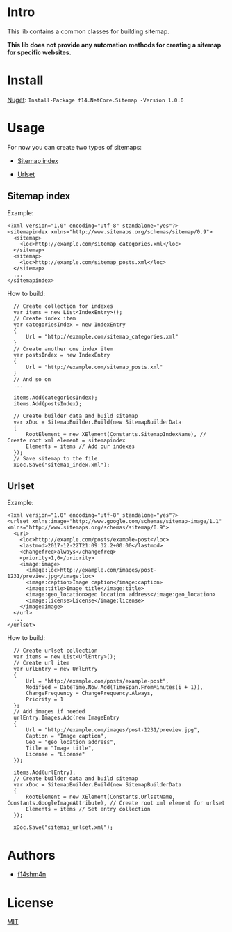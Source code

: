 # Intro

This lib contains a common classes for building sitemap.

**This lib does not provide any automation methods for creating a sitemap for specific websites.**

# Install

[Nuget](https://www.nuget.org/packages/f14.NetCore.Sitemap): `Install-Package f14.NetCore.Sitemap -Version 1.0.0`

# Usage

For now you can create two types of sitemaps:

* [Sitemap index](#sitemap-index)

* [Urlset](#urlset)

## Sitemap index

Example:

```
<?xml version="1.0" encoding="utf-8" standalone="yes"?>
<sitemapindex xmlns="http://www.sitemaps.org/schemas/sitemap/0.9">
  <sitemap>
    <loc>http://example.com/sitemap_categories.xml</loc>
  </sitemap>
  <sitemap>
    <loc>http://example.com/sitemap_posts.xml</loc>
  </sitemap>
  ...
</sitemapindex>
```

How to build:

```            
  // Create collection for indexes
  var items = new List<IndexEntry>();
  // Create index item
  var categoriesIndex = new IndexEntry
  {
      Url = "http://example.com/sitemap_categories.xml"    
  }
  // Create another one index item
  var postsIndex = new IndexEntry
  {
      Url = "http://example.com/sitemap_posts.xml"    
  }
  // And so on
  ...
  
  items.Add(categoriesIndex);
  items.Add(postsIndex);
  
  // Create builder data and build sitemap
  var xDoc = SitemapBuilder.Build(new SitemapBuilderData
  {
      RootElement = new XElement(Constants.SitemapIndexName), // Create root xml element = sitemapindex
      Elements = items // Add our indexes
  });
  // Save sitemap to the file
  xDoc.Save("sitemap_index.xml");

```

## Urlset

Example:

```
<?xml version="1.0" encoding="utf-8" standalone="yes"?>
<urlset xmlns:image="http://www.google.com/schemas/sitemap-image/1.1" xmlns="http://www.sitemaps.org/schemas/sitemap/0.9">
  <url>
    <loc>http://example.com/posts/example-post</loc>
    <lastmod>2017-12-22T21:09:32.2+00:00</lastmod>
    <changefreq>always</changefreq>
    <priority>1,0</priority>
    <image:image>
      <image:loc>http://example.com/images/post-1231/preview.jpg</image:loc>
      <image:caption>Image caption</image:caption>
      <image:title>Image title</image:title>
      <image:geo_location>geo location address</image:geo_location>
      <image:license>License</image:license>
    </image:image>
  </url>
  ...
</urlset>
```

How to build:

```
  // Create urlset collection
  var items = new List<UrlEntry>();
  // Create url item
  var urlEntry = new UrlEntry
  {
      Url = "http://example.com/posts/example-post",
      Modified = DateTime.Now.Add(TimeSpan.FromMinutes(i + 1)),
      ChangeFrequency = ChangeFrequency.Always,
      Priority = 1
  };
  // Add images if needed
  urlEntry.Images.Add(new ImageEntry
  {
      Url = "http://example.com/images/post-1231/preview.jpg",
      Caption = "Image caption",
      Geo = "geo location address",
      Title = "Image title",
      License = "License"
  });

  items.Add(urlEntry);
  // Create builder data and build sitemap
  var xDoc = SitemapBuilder.Build(new SitemapBuilderData
  {
      RootElement = new XElement(Constants.UrlsetName, Constants.GoogleImageAttribute), // Create root xml element for urlset
      Elements = items // Set entry collection
  });
  
  xDoc.Save("sitemap_urlset.xml");
```

# Authors

* [f14shm4n](https://github.com/f14shm4n)

# License

[MIT](https://opensource.org/licenses/MIT)
